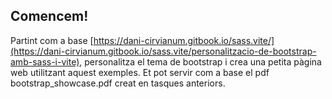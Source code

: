 ## Comencem!

Partint com a base [https://dani-cirvianum.gitbook.io/sass.vite/](https://dani-cirvianum.gitbook.io/sass.vite/personalitzacio-de-bootstrap-amb-sass-i-vite), personalitza el tema de bootstrap i crea una petita pàgina web utilitzant aquest exemples.
Et pot servir com a base el pdf bootstrap_showcase.pdf creat en tasques anteriors.

